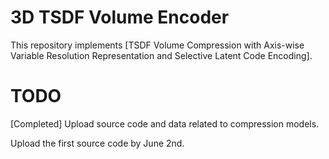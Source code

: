 # 3D TSDF Volume Encoder

This repository implements [TSDF Volume Compression with Axis-wise Variable Resolution Representation and Selective Latent Code Encoding].

# TODO

[Completed] Upload source code and data related to compression models.

Upload the first source code by June 2nd.
